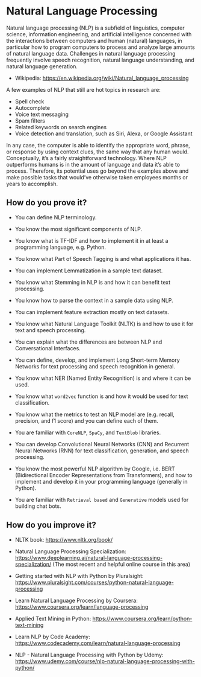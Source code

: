 # Natural Language Processing

Natural language processing (NLP) is a subfield of linguistics, computer science, information engineering, and artificial intelligence concerned with the interactions between computers and human (natural) languages, in particular how to program computers to process and analyze large amounts of natural language data.
Challenges in natural language processing frequently involve speech recognition, natural language understanding, and natural language generation.

* Wikipedia: https://en.wikipedia.org/wiki/Natural_language_processing

A few examples of NLP that still are hot topics in research are:

- Spell check
- Autocomplete
- Voice text messaging
- Spam filters
- Related keywords on search engines
- Voice detection and translation, such as Siri, Alexa, or Google Assistant

In any case, the computer is able to identify the appropriate word, phrase, or response by using context clues, the same way that any human would. Conceptually, it’s a fairly straightforward technology.
Where NLP outperforms humans is in the amount of language and data it’s able to process. Therefore, its potential uses go beyond the examples above and make possible tasks that would’ve otherwise taken employees months or years to accomplish.

## How do you prove it?

* You can define NLP terminology.

* You know the most significant components of NLP.

* You know what is TF-IDF and how to implement it in at least a programming language, e.g. Python.

* You know what Part of Speech Tagging is and what applications it has.

* You can implement Lemmatization in a sample text dataset.

* You know what Stemming in NLP is and how it can benefit text processing.

* You know how to parse the context in a sample data using NLP.

* You can implement feature extraction mostly on text datasets.

* You know what Natural Language Toolkit (NLTK) is and how to use it for text and speech processing.

* You can explain what the differences are between NLP and Conversational Interfaces.

* You can define, develop, and implement Long Short-term Memory Networks for text processing and speech recognition in general.

* You know what NER (Named Entity Recognition) is and where it can be used.

* You know what `word2vec` function is and how it would be used for text classification.

* You know what the metrics to test an NLP model are (e.g. recall, precision, and f1 score) and you can define each of them.

* You are familiar with `CoreNLP`, `SpaCy`, and `TextBlob` libraries.

* You can develop Convolutional Neural Networks (CNN) and Recurrent Neural Networks (RNN) for text classification, generation, and speech processing.

* You know the most powerful NLP algorithm by Google, i.e. BERT (Bidirectional Encoder Representations from Transformers), and how to implement and develop it in your programming language (generally in Python).

* You are familiar with `Retrieval based` and `Generative` models used for building chat bots.

## How do you improve it?

* NLTK book: https://www.nltk.org/book/

* Natural Language Processing Specialization: https://www.deeplearning.ai/natural-language-processing-specialization/ (The most recent and helpful online course in this area)

* Getting started with NLP with Python by Pluralsight: https://www.pluralsight.com/courses/python-natural-language-processing

* Learn Natural Language Processing by Coursera: https://www.coursera.org/learn/language-processing

* Applied Text Mining in Python: https://www.coursera.org/learn/python-text-mining

* Learn NLP by Code Academy: https://www.codecademy.com/learn/natural-language-processing

* NLP - Natural Language Processing with Python by Udemy: https://www.udemy.com/course/nlp-natural-language-processing-with-python/

